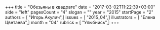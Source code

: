 +++
title = "Обезьяны в квадрате"
date = "2017-03-02T11:22:39+03:00"
side = "left"
pagesCount = "4"
slogan = ""
year = "2015"
startPage = "2"
authors = [ "Игорь Акулич",]
issues = [ "2015_04",]
illustrators = [ "Елена Цветаева",]
month = "04"
rubrics = [ "Улыбнись",]
+++
